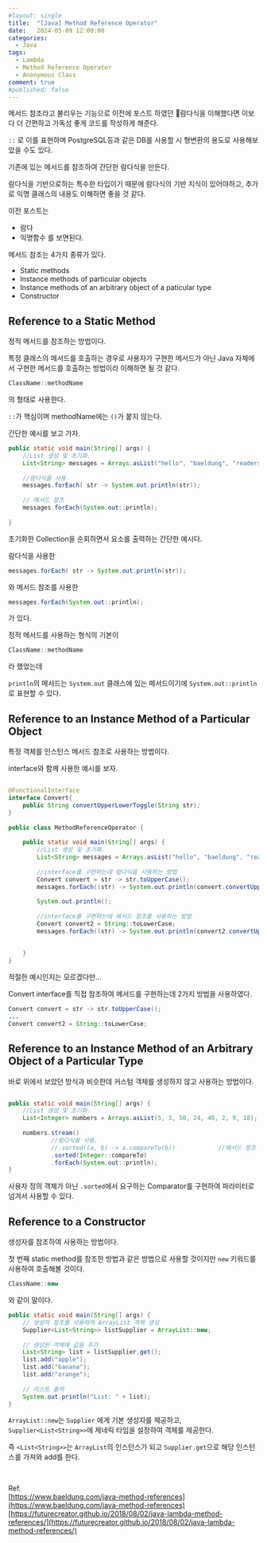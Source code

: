 ```yaml
---
#layout: single
title:	"[Java] Method Reference Operator"
date:	2024-05-09 12:00:00
categories:
  - Java
tags:
  - Lambda
  - Method Reference Operator
  - Anonymous Class
comment: true
#published: false 
---
```

메서드 참조라고 불리우는 기능으로 이전에 포스트 하였던 람다식을 이해했다면 이보다 더 간편하고 가독성 좋게 코드를 작성하게 해준다.

`::` 로 이를 표현하며 PostgreSQL등과 같은 DB를 사용할 시 형변환의 용도로 사용해보았을 수도 있다.

기존에 있는 메서드를 참조하여 간단한 람다식을 만든다.

람다식을 기반으로하는 특수한 타입이기 때문에 람다식의 기반 지식이 있어야하고, 추가로 익명 클래스의 내용도 이해하면 좋을 것 같다.

이전 포스트는
- 람다
- 익명함수
  를 보면된다.

메서드 참조는 4가지 종류가 있다.
- Static methods
- Instance methods of particular objects
- Instance methods of an arbitrary object of a paticular type
- Constructor

## Reference to a Static Method
정적 메서드를 참조하는 방법이다.

특정 클래스의 메서드를 호출하는 경우로 사용자가 구현한 메서드가 아닌 Java 자체에서 구현한 메서드를 호출하는 방법이라 이해하면 될 것 같다.

```java
ClassName::methodName
```

의 형태로 사용한다.

`::`가 핵심이며 methodName에는 `()`가 붙지 않는다.

간단한 예시를 보고 가자.

``` java
public static void main(String[] args) {  
    //List 생성 및 초기화.  
    List<String> messages = Arrays.asList("hello", "baeldung", "readers!");  
  
    //람다식을 사용.  
    messages.forEach( str -> System.out.println(str));  
  
    // 메서드 참조  
    messages.forEach(System.out::println);  
  
}
```

초기화한 Collection을 순회하면서 요소를 출력하는 간단한 예시다.

람다식을 사용한
``` java 
messages.forEach( str -> System.out.println(str));  
```
와
메서드 참조를 사용한
``` java
messages.forEach(System.out::println); 
```
가 있다.

정적 메서드를 사용하는 형식의 기본이
```java
ClassName::methodName
```
라 했었는데

`println`의 메서드는 `System.out` 클래스에 있는 메서드이기에 `System.out::println` 로 표현할 수 있다.
## Reference to an Instance Method of a Particular Object

특정 객체를 인스턴스 메서드 참조로 사용하는 방법이다.

interface와 함께 사용한 예시를 보자.

```java

@FunctionalInterface
interface Convert{  
    public String convertUpperLowerToggle(String str);  
}  
  
public class MethodReferenceOperator {  
  
    public static void main(String[] args) {  
        //List 생성 및 초기화.  
        List<String> messages = Arrays.asList("hello", "baeldung", "readers!");  
  
        //interface를 구현하는데 람다식을 사용하는 방법  
        Convert convert = str -> str.toUpperCase();  
        messages.forEach((str) -> System.out.println(convert.convertUpperLowerToggle(str)));  
  
        System.out.println();  
  
        //interface를 구현하는데 메서드 참조를 사용하는 방법  
        Convert convert2 = String::toLowerCase;  
        messages.forEach((str) -> System.out.println(convert2.convertUpperLowerToggle(str)));  
  
  
    }  
}
```

적절한 예시인지는 모르겠다만...


Convert interface를 직접 참조하여 메서드를 구현하는데 2가지 방법을 사용하였다.

``` java 
Convert convert = str -> str.toUpperCase();  
...
Convert convert2 = String::toLowerCase; 
```


## Reference to an Instance Method of an Arbitrary Object of a Particular Type

바로 위에서 보았던 방식과 비슷한데 커스텀 객체를 생성하지 않고 사용하는 방법이다.

``` java

public static void main(String[] args) {  
    //List 생성 및 초기화.  
    List<Integer> numbers = Arrays.asList(5, 3, 50, 24, 40, 2, 9, 18);  
      
    numbers.stream()  
            //람다식을 사용.  
            //.sorted((a, b) -> a.compareTo(b))            //메서드 참조  
            .sorted(Integer::compareTo)  
            .forEach(System.out::println);  
}

```

사용자 정의 객체가 아닌 `.sorted`에서 요구하는 Comparator를 구현하여 파라미터로 넘겨서 사용할 수 있다.

## Reference to a Constructor
생성자를 참조하여 사용하는 방법이다.

첫 번째 static method를 참조한 방법과 같은 방법으로 사용할 것이지만 `new` 키워드를 사용하여 호출해볼 것이다.
```java
ClassName::new
```
와 같이 말이다.

``` java
public static void main(String[] args) {  
    // 생성자 참조를 사용하여 ArrayList 객체 생성  
    Supplier<List<String>> listSupplier = ArrayList::new;  
  
    // 생성된 객체에 값을 추가  
    List<String> list = listSupplier.get();  
    list.add("apple");  
    list.add("banana");  
    list.add("orange");  
  
    // 리스트 출력  
    System.out.println("List: " + list);  
}
```

`ArrayList::new`는 `Supplier` 에게 기본 생성자를 제공하고, `Supplier<List<String>>`에 제네릭 타입을 설정하여 객체를 제공한다.

즉 `<List<String>>`는 `ArrayList`의 인스턴스가 되고 `Supplier.get`으로 해당 인스턴스를 가져와 add를 한다.

<br/>

Ref.  
[https://www.baeldung.com/java-method-references](https://www.baeldung.com/java-method-references)  
[https://futurecreator.github.io/2018/08/02/java-lambda-method-references/](https://futurecreator.github.io/2018/08/02/java-lambda-method-references/)


